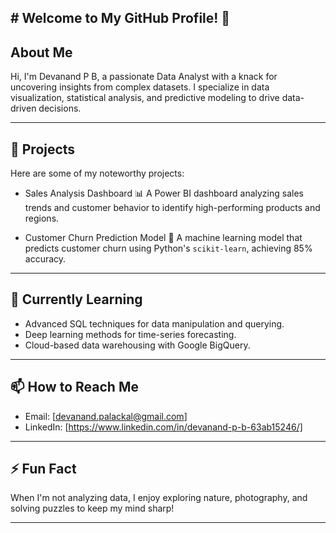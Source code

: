 ## # Welcome to My GitHub Profile! 👋

## About Me
Hi, I'm Devanand P B, a passionate Data Analyst with a knack for uncovering insights from complex datasets. I specialize in data visualization, statistical analysis, and predictive modeling to drive data-driven decisions.

---

## 🚀 Projects
Here are some of my noteworthy projects:

- Sales Analysis Dashboard
  📊 A Power BI dashboard analyzing sales trends and customer behavior to identify high-performing products and regions.  

- Customer Churn Prediction Model
  🤖 A machine learning model that predicts customer churn using Python's `scikit-learn`, achieving 85% accuracy.  

---

## 🌱 Currently Learning
- Advanced SQL techniques for data manipulation and querying.
- Deep learning methods for time-series forecasting.
- Cloud-based data warehousing with Google BigQuery.

---

## 📫 How to Reach Me
- Email: [devanand.palackal@gmail.com]
- LinkedIn: [https://www.linkedin.com/in/devanand-p-b-63ab15246/]

---

## ⚡ Fun Fact
When I'm not analyzing data, I enjoy exploring nature, photography, and solving puzzles to keep my mind sharp!

---
